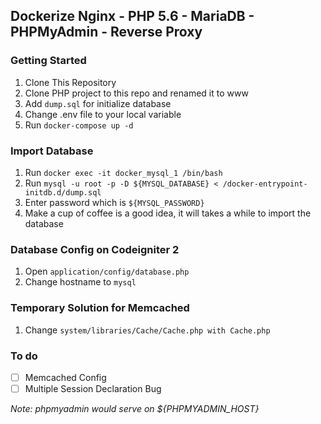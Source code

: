 ## Dockerize Nginx - PHP 5.6 - MariaDB - PHPMyAdmin - Reverse Proxy

### Getting Started
1. Clone This Repository
2. Clone PHP project to this repo and renamed it to www
2. Add ``dump.sql`` for initialize database
4. Change .env file to your local variable
5. Run ``docker-compose up -d``

### Import Database
1. Run ``docker exec -it docker_mysql_1 /bin/bash``
2. Run ``mysql -u root -p -D ${MYSQL_DATABASE} < /docker-entrypoint-initdb.d/dump.sql``
3. Enter password which is ``${MYSQL_PASSWORD}``
4. Make a cup of coffee is a good idea, it will takes a while to import the database

### Database Config on Codeigniter 2
1. Open ``application/config/database.php``
2. Change hostname to ``mysql``

### Temporary Solution for Memcached
1. Change ``system/libraries/Cache/Cache.php with Cache.php``

### To do
- [ ] Memcached Config
- [ ] Multiple Session Declaration Bug

*Note: phpmyadmin would serve on ${PHPMYADMIN_HOST}*